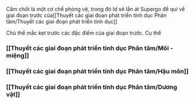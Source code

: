 
Cắm chốt là một cơ chế phòng vệ, trong đó Id sẽ lấn át Supergo để qui về giai đoạn trước của[[Thuyết các giai đoạn phát triển tính dục Phân tâm/Thuyết các giai đoạn phát triển tính dục]]

Chủ thể mắc kẹt trước các đặc điểm của giai đoạn trước. Cụ thể

### [[Thuyết các giai đoạn phát triển tính dục Phân tâm/Môi - miệng]]
### [[Thuyết các giai đoạn phát triển tính dục Phân tâm/Hậu môn]]
### [[Thuyết các giai đoạn phát triển tính dục Phân tâm/Dương vật]]
